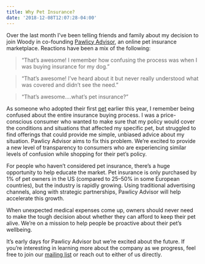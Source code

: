 ```yaml
---
title: Why Pet Insurance?
date: '2018-12-08T12:07:28-04:00'
---
```


Over the last month I’ve been telling friends and family about my decision to join Woody in co-founding [Pawlicy Advisor](https://www.pawlicy.com/), an online pet insurance marketplace. Reactions have been a mix of the following:

> “That’s awesome! I remember how confusing the process was when I was buying insurance for my dog.”

> “That’s awesome! I’ve heard about it but never really understood what was covered and didn’t see the need.”

> “That’s awesome….what’s pet insurance?”

As someone who adopted their first [pet](https://www.instagram.com/ginnybloomthecat/) earlier this year, I remember being confused about the entire insurance buying process. I was a price-conscious consumer who wanted to make sure that my policy would cover the conditions and situations that affected my specific pet, but struggled to find offerings that could provide me simple, unbiased advice about my situation. Pawlicy Advisor aims to fix this problem. We’re excited to provide a new level of transparency to consumers who are experiencing similar levels of confusion while shopping for their pet’s policy.

For people who haven’t considered pet insurance, there’s a huge opportunity to help educate the market. Pet insurance is only purchased by 1% of pet owners in the US (compared to 25–50% in some European countries), but the industry is rapidly growing. Using traditional advertising channels, along with strategic partnerships, Pawlicy Advisor will help accelerate this growth.

When unexpected medical expenses come up, owners should never need to make the tough decision about whether they can afford to keep their pet alive. We’re on a mission to help people be proactive about their pet’s wellbeing.

It’s early days for Pawlicy Advisor but we’re excited about the future. If you’re interesting in learning more about the company as we progress, feel free to join our [mailing list](https://pawlicy.us17.list-manage.com/subscribe?u=4898192b936b76fd8990ba5bf&id=2add20f69f) or reach out to either of us directly.
